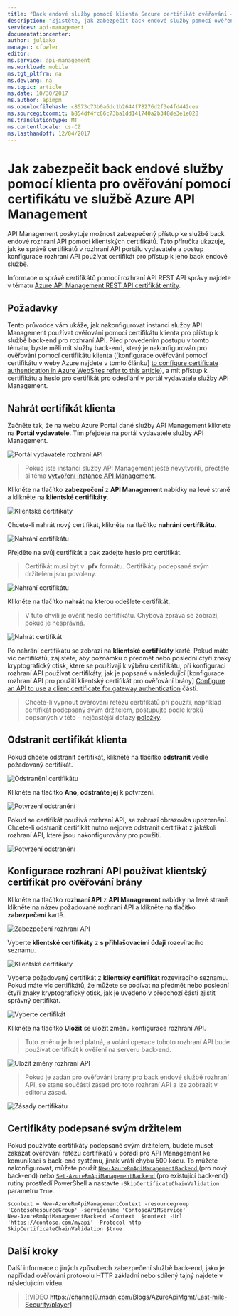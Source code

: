 ```yaml
---
title: "Back endové služby pomocí klienta Secure certifikát ověřování – Azure API Management | Microsoft Docs"
description: "Zjistěte, jak zabezpečit back endové služby pomocí ověření klientského certifikátu ve službě Azure API Management."
services: api-management
documentationcenter: 
author: juliako
manager: cfowler
editor: 
ms.service: api-management
ms.workload: mobile
ms.tgt_pltfrm: na
ms.devlang: na
ms.topic: article
ms.date: 10/30/2017
ms.author: apimpm
ms.openlocfilehash: c8573c73b0a6dc1b2644f78276d2f3e4fd442cea
ms.sourcegitcommit: b854df4fc66c73ba1dd141740a2b348de3e1e028
ms.translationtype: MT
ms.contentlocale: cs-CZ
ms.lasthandoff: 12/04/2017
---
```

# <a name="how-to-secure-back-end-services-using-client-certificate-authentication-in-azure-api-management"></a>Jak zabezpečit back endové služby pomocí klienta pro ověřování pomocí certifikátu ve službě Azure API Management
API Management poskytuje možnost zabezpečený přístup ke službě back endové rozhraní API pomocí klientských certifikátů. Tato příručka ukazuje, jak ke správě certifikátů v rozhraní API portálu vydavatele a postup konfigurace rozhraní API používat certifikát pro přístup k jeho back endové službě.

Informace o správě certifikátů pomocí rozhraní API REST API správy najdete v tématu [Azure API Management REST API certifikát entity][Azure API Management REST API Certificate entity].

## <a name="prerequisites"></a>Požadavky
Tento průvodce vám ukáže, jak nakonfigurovat instanci služby API Management používat ověřování pomocí certifikátu klienta pro přístup k službě back-end pro rozhraní API. Před provedením postupu v tomto tématu, byste měli mít služby back-end, který je nakonfigurován pro ověřování pomocí certifikátu klienta ([konfigurace ověřování pomocí certifikátu v weby Azure najdete v tomto článku] [ to configure certificate authentication in Azure WebSites refer to this article]), a mít přístup k certifikátu a heslo pro certifikát pro odesílání v portál vydavatele služby API Management.

## <a name="step1"></a>Nahrát certifikát klienta
Začněte tak, že na webu Azure Portal dané služby API Management kliknete na **Portál vydavatele**. Tím přejdete na portál vydavatele služby API Management.

![Portál vydavatele rozhraní API][api-management-management-console]

> Pokud jste instanci služby API Management ještě nevytvořili, přečtěte si téma [vytvoření instance API Management][Create an API Management service instance].
> 
> 

Klikněte na tlačítko **zabezpečení** z **API Management** nabídky na levé straně a klikněte na **klientské certifikáty**.

![Klientské certifikáty][api-management-security-client-certificates]

Chcete-li nahrát nový certifikát, klikněte na tlačítko **nahrání certifikátu**.

![Nahrání certifikátu][api-management-upload-certificate]

Přejděte na svůj certifikát a pak zadejte heslo pro certifikát.

> Certifikát musí být v **.pfx** formátu. Certifikáty podepsané svým držitelem jsou povoleny.
> 
> 

![Nahrání certifikátu][api-management-upload-certificate-form]

Klikněte na tlačítko **nahrát** na kterou odešlete certifikát.

> V tuto chvíli je ověřit heslo certifikátu. Chybová zpráva se zobrazí, pokud je nesprávná.
> 
> 

![Nahrát certifikát][api-management-certificate-uploaded]

Po nahrání certifikátu se zobrazí na **klientské certifikáty** kartě. Pokud máte víc certifikátů, zajistěte, aby poznámku o předmět nebo poslední čtyři znaky kryptografický otisk, které se používají k výběru certifikátu, při konfiguraci rozhraní API používat certifikáty, jak je popsané v následující [konfigurace rozhraní API pro použití klientský certifikát pro ověřování brány] [ Configure an API to use a client certificate for gateway authentication] části.

> Chcete-li vypnout ověřování řetězu certifikátů při použití, například certifikát podepsaný svým držitelem, postupujte podle kroků popsaných v této – nejčastější dotazy [položky](api-management-faq.md#can-i-use-a-self-signed-ssl-certificate-for-a-back-end).
> 
> 

## <a name="step1a"></a>Odstranit certifikát klienta
Pokud chcete odstranit certifikát, klikněte na tlačítko **odstranit** vedle požadovaný certifikát.

![Odstranění certifikátu][api-management-certificate-delete]

Klikněte na tlačítko **Ano, odstraňte jej** k potvrzení.

![Potvrzení odstranění][api-management-confirm-delete]

Pokud se certifikát používá rozhraní API, se zobrazí obrazovka upozornění. Chcete-li odstranit certifikát nutno nejprve odstranit certifikát z jakékoli rozhraní API, které jsou nakonfigurovány pro použití.

![Potvrzení odstranění][api-management-confirm-delete-policy]

## <a name="step2"></a>Konfigurace rozhraní API používat klientský certifikát pro ověřování brány
Klikněte na tlačítko **rozhraní API** z **API Management** nabídky na levé straně klikněte na název požadované rozhraní API a klikněte na tlačítko **zabezpečení** kartě.

![Zabezpečení rozhraní API][api-management-api-security]

Vyberte **klientské certifikáty** z **s přihlašovacími údaji** rozevíracího seznamu.

![Klientské certifikáty][api-management-mutual-certificates]

Vyberte požadovaný certifikát z **klientský certifikát** rozevíracího seznamu. Pokud máte víc certifikátů, že můžete se podívat na předmět nebo poslední čtyři znaky kryptografický otisk, jak je uvedeno v předchozí části zjistit správný certifikát.

![Vyberte certifikát][api-management-select-certificate]

Klikněte na tlačítko **Uložit** se uložit změnu konfigurace rozhraní API.

> Tuto změnu je hned platná, a volání operace tohoto rozhraní API bude používat certifikát k ověření na serveru back-end.
> 
> 

![Uložit změny rozhraní API][api-management-save-api]

> Pokud je zadán pro ověřování brány pro back endové službě rozhraní API, se stane součástí zásad pro toto rozhraní API a lze zobrazit v editoru zásad.
> 
> 

![Zásady certifikátu][api-management-certificate-policy]

## <a name="self-signed-certificates"></a>Certifikáty podepsané svým držitelem

Pokud používáte certifikáty podepsané svým držitelem, budete muset zakázat ověřování řetězu certifikátů v pořadí pro API Management ke komunikaci s back-end systému, jinak vrátí chybu 500 kódu. To můžete nakonfigurovat, můžete použít [ `New-AzureRmApiManagementBackend` ](https://docs.microsoft.com/en-us/powershell/module/azurerm.apimanagement/new-azurermapimanagementbackend) (pro nový back-end) nebo [ `Set-AzureRmApiManagementBackend` ](https://docs.microsoft.com/en-us/powershell/module/azurerm.apimanagement/set-azurermapimanagementbackend) (pro existující back-end) rutiny prostředí PowerShell a nastavte `-SkipCertificateChainValidation` parametru `True`.

```
$context = New-AzureRmApiManagementContext -resourcegroup 'ContosoResourceGroup' -servicename 'ContosoAPIMService'
New-AzureRmApiManagementBackend -Context  $context -Url 'https://contoso.com/myapi' -Protocol http -SkipCertificateChainValidation $true
```

## <a name="next-steps"></a>Další kroky
Další informace o jiných způsobech zabezpečení službě back-end, jako je například ověřování protokolu HTTP základní nebo sdílený tajný najdete v následujícím videu.

> [!VIDEO https://channel9.msdn.com/Blogs/AzureApiMgmt/Last-mile-Security/player]
> 
> 

[api-management-management-console]: ./media/api-management-howto-mutual-certificates/api-management-management-console.png
[api-management-security-client-certificates]: ./media/api-management-howto-mutual-certificates/api-management-security-client-certificates.png
[api-management-upload-certificate]: ./media/api-management-howto-mutual-certificates/api-management-upload-certificate.png
[api-management-upload-certificate-form]: ./media/api-management-howto-mutual-certificates/api-management-upload-certificate-form.png
[api-management-certificate-uploaded]: ./media/api-management-howto-mutual-certificates/api-management-certificate-uploaded.png
[api-management-api-security]: ./media/api-management-howto-mutual-certificates/api-management-api-security.png
[api-management-mutual-certificates]: ./media/api-management-howto-mutual-certificates/api-management-mutual-certificates.png
[api-management-select-certificate]: ./media/api-management-howto-mutual-certificates/api-management-select-certificate.png
[api-management-save-api]: ./media/api-management-howto-mutual-certificates/api-management-save-api.png
[api-management-certificate-policy]: ./media/api-management-howto-mutual-certificates/api-management-certificate-policy.png
[api-management-certificate-delete]: ./media/api-management-howto-mutual-certificates/api-management-certificate-delete.png
[api-management-confirm-delete]: ./media/api-management-howto-mutual-certificates/api-management-confirm-delete.png
[api-management-confirm-delete-policy]: ./media/api-management-howto-mutual-certificates/api-management-confirm-delete-policy.png



[How to add operations to an API]: api-management-howto-add-operations.md
[How to add and publish a product]: api-management-howto-add-products.md
[Monitoring and analytics]: ../api-management-monitoring.md
[Add APIs to a product]: api-management-howto-add-products.md#add-apis
[Publish a product]: api-management-howto-add-products.md#publish-product
[Get started with Azure API Management]: get-started-create-service-instance.md
[API Management policy reference]: api-management-policy-reference.md
[Caching policies]: api-management-policy-reference.md#caching-policies
[Create an API Management service instance]: get-started-create-service-instance.md

[Azure API Management REST API Certificate entity]: http://msdn.microsoft.com/library/azure/dn783483.aspx
[WebApp-GraphAPI-DotNet]: https://github.com/AzureADSamples/WebApp-GraphAPI-DotNet
[to configure certificate authentication in Azure WebSites refer to this article]: ../app-service/app-service-web-configure-tls-mutual-auth.md

[Prerequisites]: #prerequisites
[Upload a client certificate]: #step1
[Delete a client certificate]: #step1a
[Configure an API to use a client certificate for gateway authentication]: #step2
[Test the configuration by calling an operation in the Developer Portal]: #step3
[Next steps]: #next-steps



